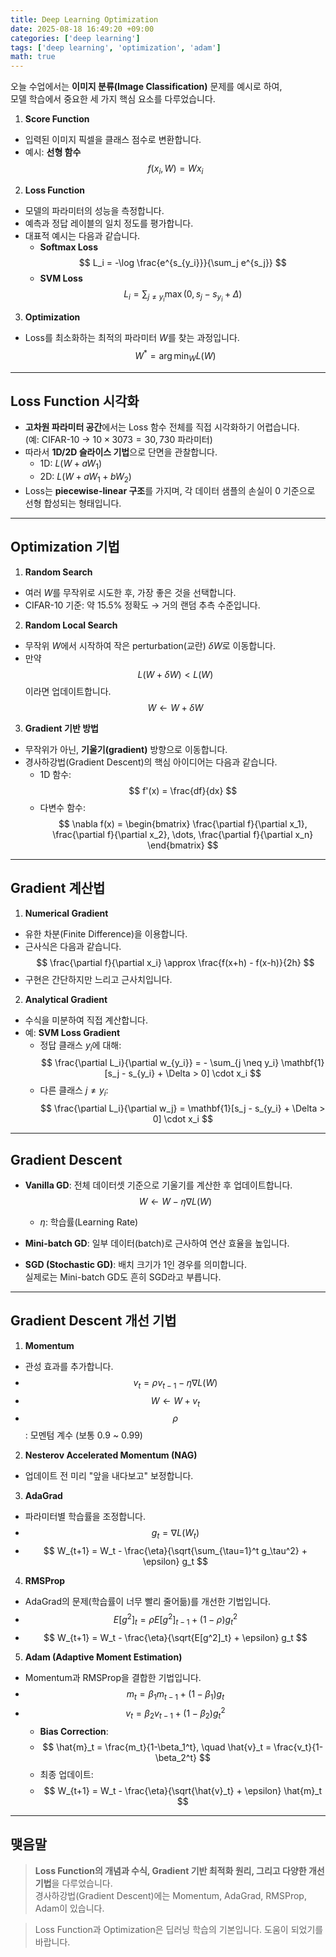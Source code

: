 ```yaml
---
title: Deep Learning Optimization
date: 2025-08-18 16:49:20 +09:00
categories: ['deep learning']
tags: ['deep learning', 'optimization', 'adam']
math: true
---
```


오늘 수업에서는 **이미지 분류(Image Classification)** 문제를 예시로 하여,  
모델 학습에서 중요한 세 가지 핵심 요소를 다루었습니다.

1. **Score Function**
  - 입력된 이미지 픽셀을 클래스 점수로 변환합니다.
  - 예시: **선형 함수**
    $$
    f(x_i, W) = W x_i
    $$

2. **Loss Function**
  - 모델의 파라미터의 성능을 측정합니다.
  - 예측과 정답 레이블의 일치 정도를 평가합니다.
  - 대표적 예시는 다음과 같습니다.
    - **Softmax Loss**  
      $$
      L_i = -\log \frac{e^{s_{y_i}}}{\sum_j e^{s_j}}
      $$
    - **SVM Loss**  
      $$
      L_i = \sum_{j \neq y_i} \max(0, s_j - s_{y_i} + \Delta)
      $$

3. **Optimization**
  - Loss를 최소화하는 최적의 파라미터 $W$를 찾는 과정입니다.
    $$
    W^* = \arg\min_W L(W)
    $$

---

## Loss Function 시각화
- **고차원 파라미터 공간**에서는 Loss 함수 전체를 직접 시각화하기 어렵습니다.  
  (예: CIFAR-10 → $10 \times 3073 = 30,730$ 파라미터)
- 따라서 **1D/2D 슬라이스 기법**으로 단면을 관찰합니다.
  - 1D: $L(W + aW_1)$
  - 2D: $L(W + aW_1 + bW_2)$
- Loss는 **piecewise-linear 구조**를 가지며, 각 데이터 샘플의 손실이 0 기준으로 선형 합성되는 형태입니다.

---

## Optimization 기법
1. **Random Search**
  - 여러 $W$를 무작위로 시도한 후, 가장 좋은 것을 선택합니다.
  - CIFAR-10 기준: 약 15.5% 정확도 → 거의 랜덤 추측 수준입니다.

2. **Random Local Search**
  - 무작위 $W$에서 시작하여 작은 perturbation(교란) $\delta W$로 이동합니다.
  - 만약
    $$
    L(W + \delta W) < L(W)
    $$
    이라면 업데이트합니다.
    $$
    W \leftarrow W + \delta W
    $$

3. **Gradient 기반 방법**
  - 무작위가 아닌, **기울기(gradient)** 방향으로 이동합니다.
  - 경사하강법(Gradient Descent)의 핵심 아이디어는 다음과 같습니다.
    - 1D 함수:  
      $$
      f'(x) = \frac{df}{dx}
      $$
    - 다변수 함수:  
      $$
      \nabla f(x) =
      \begin{bmatrix}
      \frac{\partial f}{\partial x_1},
      \frac{\partial f}{\partial x_2},
      \dots,
      \frac{\partial f}{\partial x_n}
      \end{bmatrix}
      $$

---

## Gradient 계산법
1. **Numerical Gradient**
  - 유한 차분(Finite Difference)을 이용합니다.
  - 근사식은 다음과 같습니다.
    $$
    \frac{\partial f}{\partial x_i} \approx
    \frac{f(x+h) - f(x-h)}{2h}
    $$
  - 구현은 간단하지만 느리고 근사치입니다.

2. **Analytical Gradient**
  - 수식을 미분하여 직접 계산합니다.
  - 예: **SVM Loss Gradient**
    - 정답 클래스 $y_i$에 대해:  
      $$
      \frac{\partial L_i}{\partial w_{y_i}} = - \sum_{j \neq y_i} \mathbf{1}[s_j - s_{y_i} + \Delta > 0] \cdot x_i
      $$
    - 다른 클래스 $j \neq y_i$:  
      $$
      \frac{\partial L_i}{\partial w_j} = \mathbf{1}[s_j - s_{y_i} + \Delta > 0] \cdot x_i
      $$

---

## Gradient Descent
- **Vanilla GD**: 전체 데이터셋 기준으로 기울기를 계산한 후 업데이트합니다.
  $$
  W \leftarrow W - \eta \nabla L(W)
  $$
  - $\eta$: 학습률(Learning Rate)

- **Mini-batch GD**: 일부 데이터(batch)로 근사하여 연산 효율을 높입니다.

- **SGD (Stochastic GD)**: 배치 크기가 1인 경우를 의미합니다.  
  실제로는 Mini-batch GD도 흔히 SGD라고 부릅니다.

---

## Gradient Descent 개선 기법
1. **Momentum**
  - 관성 효과를 추가합니다.
  - $$
    v_t = \rho v_{t-1} - \eta \nabla L(W)
    $$
  - $$
    W \leftarrow W + v_t
    $$
  - $$\rho$$: 모멘텀 계수 (보통 0.9 ~ 0.99)

2. **Nesterov Accelerated Momentum (NAG)**
  - 업데이트 전 미리 "앞을 내다보고" 보정합니다.

3. **AdaGrad**
  - 파라미터별 학습률을 조정합니다.
  - $$
    g_t = \nabla L(W_t)
    $$
  - $$
    W_{t+1} = W_t - \frac{\eta}{\sqrt{\sum_{\tau=1}^t g_\tau^2} + \epsilon} g_t
    $$

4. **RMSProp**
  - AdaGrad의 문제(학습률이 너무 빨리 줄어듦)를 개선한 기법입니다.
  - $$
    E[g^2]_t = \rho E[g^2]_{t-1} + (1-\rho) g_t^2
    $$
  - $$
    W_{t+1} = W_t - \frac{\eta}{\sqrt{E[g^2]_t} + \epsilon} g_t
    $$

5. **Adam (Adaptive Moment Estimation)**
  - Momentum과 RMSProp을 결합한 기법입니다.
  - $$
    m_t = \beta_1 m_{t-1} + (1-\beta_1) g_t
    $$
  - $$
    v_t = \beta_2 v_{t-1} + (1-\beta_2) g_t^2
    $$
    - **Bias Correction**:
    - $$
      \hat{m}_t = \frac{m_t}{1-\beta_1^t}, \quad
      \hat{v}_t = \frac{v_t}{1-\beta_2^t}
      $$
    - 최종 업데이트:
    - $$
      W_{t+1} = W_t - \frac{\eta}{\sqrt{\hat{v}_t} + \epsilon} \hat{m}_t
      $$

---

## 맺음말
> **Loss Function의 개념과 수식, Gradient 기반 최적화 원리, 그리고 다양한 개선 기법**을 다루었습니다.  
> 경사하강법(Gradient Descent)에는 Momentum, AdaGrad, RMSProp, Adam이 있습니다.

> Loss Function과 Optimization은 딥러닝 학습의 기본입니다. 도움이 되었기를 바랍니다.
